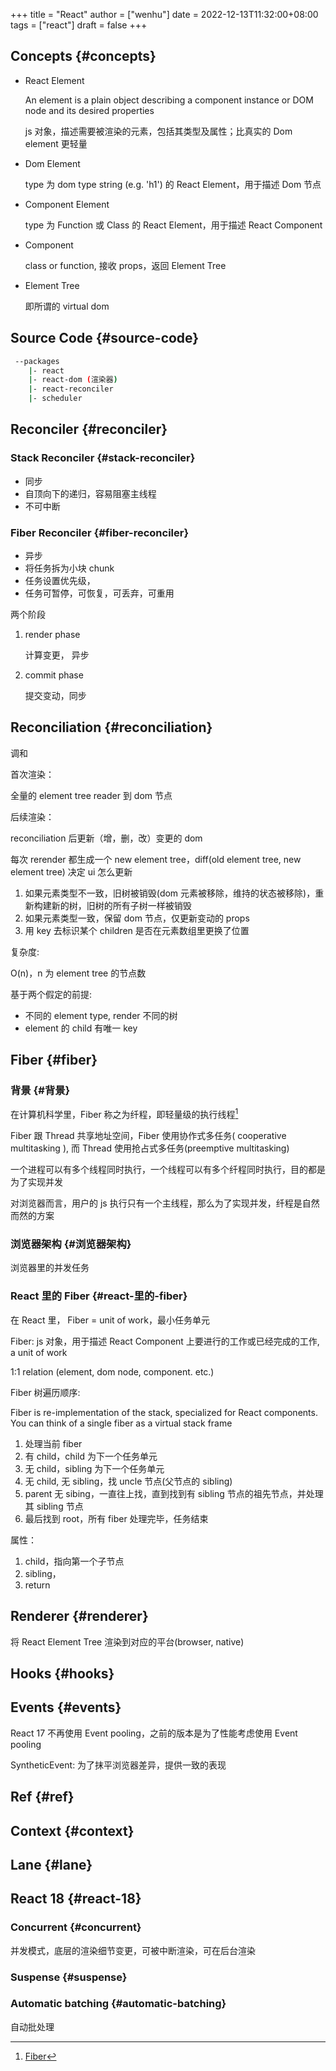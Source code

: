 +++
title = "React"
author = ["wenhu"]
date = 2022-12-13T11:32:00+08:00
tags = ["react"]
draft = false
+++

## Concepts {#concepts}

-   React Element

    An element is a plain object describing a component instance or DOM node and its desired properties

    js 对象，描述需要被渲染的元素，包括其类型及属性；比真实的 Dom element 更轻量

-   Dom Element

    type 为 dom type string (e.g. 'h1') 的 React Element，用于描述 Dom 节点

-   Component Element

    type 为 Function 或 Class 的 React Element，用于描述 React Component

-   Component

    class or function, 接收 props，返回 Element Tree

-   Element Tree

    即所谓的 virtual dom


## Source Code {#source-code}

```bash
 --packages
    |- react
    |- react-dom (渲染器)
    |- react-reconciler
    |- scheduler
```


## Reconciler {#reconciler}


### Stack Reconciler {#stack-reconciler}

-   同步
-   自顶向下的递归，容易阻塞主线程
-   不可中断


### Fiber Reconciler {#fiber-reconciler}

-   异步
-   将任务拆为小块 chunk
-   任务设置优先级，
-   任务可暂停，可恢复，可丢弃，可重用

两个阶段

1.  render phase

    计算变更， 异步

2.  commit phase

    提交变动，同步


## Reconciliation {#reconciliation}

调和

首次渲染：

全量的 element tree reader 到 dom 节点

后续渲染：

reconciliation 后更新（增，删，改）变更的 dom

每次 rerender 都生成一个 new element tree，diff(old element tree, new element tree) 决定 ui 怎么更新

1.  如果元素类型不一致，旧树被销毁(dom 元素被移除，维持的状态被移除)，重新构建新的树，旧树的所有子树一样被销毁
2.  如果元素类型一致，保留 dom 节点，仅更新变动的 props
3.  用 key 去标识某个 children 是否在元素数组里更换了位置

复杂度:

O(n)，n 为 element tree 的节点数

基于两个假定的前提:

-   不同的 element type, render 不同的树
-   element 的 child 有唯一 key


## Fiber {#fiber}


### 背景 {#背景}

在计算机科学里，Fiber 称之为纤程，即轻量级的执行线程[^fn:1]

Fiber 跟 Thread 共享地址空间，Fiber 使用协作式多任务( cooperative multitasking ), 而 Thread 使用抢占式多任务(preemptive multitasking)

一个进程可以有多个线程同时执行，一个线程可以有多个纤程同时执行，目的都是为了实现并发

对浏览器而言，用户的 js 执行只有一个主线程，那么为了实现并发，纤程是自然而然的方案


### 浏览器架构 {#浏览器架构}

浏览器里的并发任务


### React 里的 Fiber {#react-里的-fiber}

在 React 里， Fiber = unit of work，最小任务单元

Fiber: js 对象，用于描述 React Component 上要进行的工作或已经完成的工作, a unit of work

1:1 relation (element, dom node, component. etc.)

Fiber 树遍历顺序:

Fiber is re-implementation of the stack, specialized for React components. You can think of a single fiber as a virtual stack frame

1.  处理当前 fiber
2.  有 child，child 为下一个任务单元
3.  无 child，sibling 为下一个任务单元
4.  无 child, 无 sibling，找 uncle 节点(父节点的 sibling)
5.  parent 无 sibing，一直往上找，直到找到有 sibling 节点的祖先节点，并处理其 sibling 节点
6.  最后找到 root，所有 fiber 处理完毕，任务结束

属性：

1.  child，指向第一个子节点
2.  sibling，
3.  return


## Renderer {#renderer}

将 React Element Tree 渲染到对应的平台(browser, native)


## Hooks {#hooks}


## Events {#events}

React 17 不再使用 Event pooling，之前的版本是为了性能考虑使用 Event pooling

SyntheticEvent: 为了抹平浏览器差异，提供一致的表现


## Ref {#ref}


## Context {#context}


## Lane {#lane}


## React 18 {#react-18}


### Concurrent {#concurrent}

并发模式，底层的渲染细节变更，可被中断渲染，可在后台渲染


### Suspense {#suspense}


### Automatic batching {#automatic-batching}

自动批处理

[^fn:1]: [Fiber](https://en.wikipedia.org/wiki/Fiber_(computer_science))